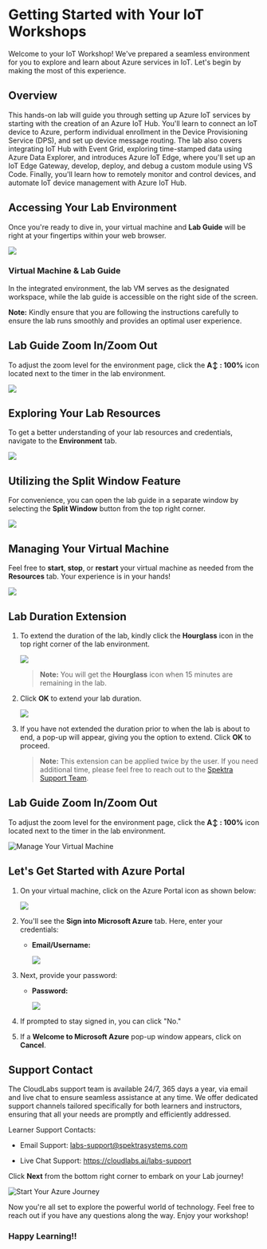# Getting Started with Your IoT Workshops
 
Welcome to your IoT Workshop! We've prepared a seamless environment for you to explore and learn about Azure services in IoT. Let's begin by making the most of this experience.

## Overview

This hands-on lab will guide you through setting up Azure IoT services by starting with the creation of an Azure IoT Hub. You'll learn to connect an IoT device to Azure, perform individual enrollment in the Device Provisioning Service (DPS), and set up device message routing. The lab also covers integrating IoT Hub with Event Grid, exploring time-stamped data using Azure Data Explorer, and introduces Azure IoT Edge, where you'll set up an IoT Edge Gateway, develop, deploy, and debug a custom module using VS Code. Finally, you'll learn how to remotely monitor and control devices, and automate IoT device management with Azure IoT Hub.

## Accessing Your Lab Environment
 
Once you're ready to dive in, your virtual machine and **Lab Guide** will be right at your fingertips within your web browser.
 
   ![](./media/new-az220-getting-started-1.png)

### Virtual Machine & Lab Guide
 
In the integrated environment, the lab VM serves as the designated workspace, while the lab guide is accessible on the right side of the screen.

**Note:** Kindly ensure that you are following the instructions carefully to ensure the lab runs smoothly and provides an optimal user experience.

## Lab Guide Zoom In/Zoom Out
 
To adjust the zoom level for the environment page, click the **A↕ : 100%** icon located next to the timer in the lab environment.

   ![](./media/zoomin-1.png)

## Exploring Your Lab Resources
 
To get a better understanding of your lab resources and credentials, navigate to the **Environment** tab.
 
   ![](./media/new-az220-getting-started-2.png)
 
## Utilizing the Split Window Feature
 
For convenience, you can open the lab guide in a separate window by selecting the **Split Window** button from the top right corner.
 
   ![](./media/new-az220-getting-started-4.png)
 
## Managing Your Virtual Machine
 
Feel free to **start**, **stop**, or **restart** your virtual machine as needed from the **Resources** tab. Your experience is in your hands!
 
   ![](./media/new-az220-getting-started-3.png)
 
## Lab Duration Extension

1. To extend the duration of the lab, kindly click the **Hourglass** icon in the top right corner of the lab environment. 

    ![](./media/az-220-extension.png)

    >**Note:** You will get the **Hourglass** icon when 15 minutes are remaining in the lab.

2. Click **OK** to extend your lab duration.
 
     ![](./media/gext2.png)

3. If you have not extended the duration prior to when the lab is about to end, a pop-up will appear, giving you the option to extend. Click **OK** to proceed.

   >**Note:** This extension can be applied twice by the user. If you need additional time, please feel free to reach out to the [Spektra Support Team](labs-support@spektrasystems.com).

## **Lab Guide Zoom In/Zoom Out**
 
To adjust the zoom level for the environment page, click the **A↕ : 100%** icon located next to the timer in the lab environment.

![Manage Your Virtual Machine](./media/zoomin.png)

## Let's Get Started with Azure Portal
 
1. On your virtual machine, click on the Azure Portal icon as shown below:
   
 
      ![](./media/sc900-image(1).png)
 

2. You'll see the **Sign into Microsoft Azure** tab. Here, enter your credentials:
 
   - **Email/Username:** <inject key="AzureAdUserEmail"></inject>
 
        ![](./media/sc900-image-1.png)
 
3. Next, provide your password:
 
   - **Password:** <inject key="AzureAdUserPassword"></inject>
 
       ![](./media/sc900-image-2.png)
 
4. If prompted to stay signed in, you can click "No."
   
 
5. If a **Welcome to Microsoft Azure** pop-up window appears, click on **Cancel**.
   

## Support Contact

The CloudLabs support team is available 24/7, 365 days a year, via email and live chat to ensure seamless assistance at any time. We offer dedicated support channels tailored specifically for both learners and instructors, ensuring that all your needs are promptly and efficiently addressed.

Learner Support Contacts:

   - Email Support: labs-support@spektrasystems.com

   - Live Chat Support: https://cloudlabs.ai/labs-support

Click **Next** from the bottom right corner to embark on your Lab journey!
 
   ![Start Your Azure Journey](./media/sc900-image(3).png)

Now you're all set to explore the powerful world of technology. Feel free to reach out if you have any questions along the way. Enjoy your workshop!

### Happy Learning!!